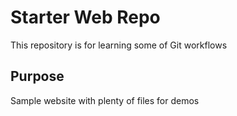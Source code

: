 # Starter Web Repo

This repository is for learning some of Git workflows

## Purpose

Sample website with plenty of files for demos
